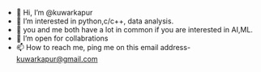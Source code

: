 - 👋 Hi, I’m @kuwarkapur
- 👀 I’m interested in python,c/c++, data analysis.
- 🌱 you and me both have a lot in common if you are interested in AI,ML.
- 💞️ I’m open for collabrations
- 📫 How to reach me, ping me on this email address- kuwarkapur@gmail.com 

<!---
kuwarkapur/kuwarkapur is a ✨ special ✨ repository because its `README.md` (this file) appears on your GitHub profile.
You can click the Preview link to take a look at your changes.
--->
